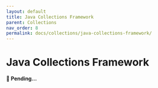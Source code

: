 ```yaml
---
layout: default
title: Java Collections Framework
parent: Collections
nav_order: 8
permalink: docs/collections/java-collections-framework/
---
```


# Java Collections Framework

**🚧 Pending...**
